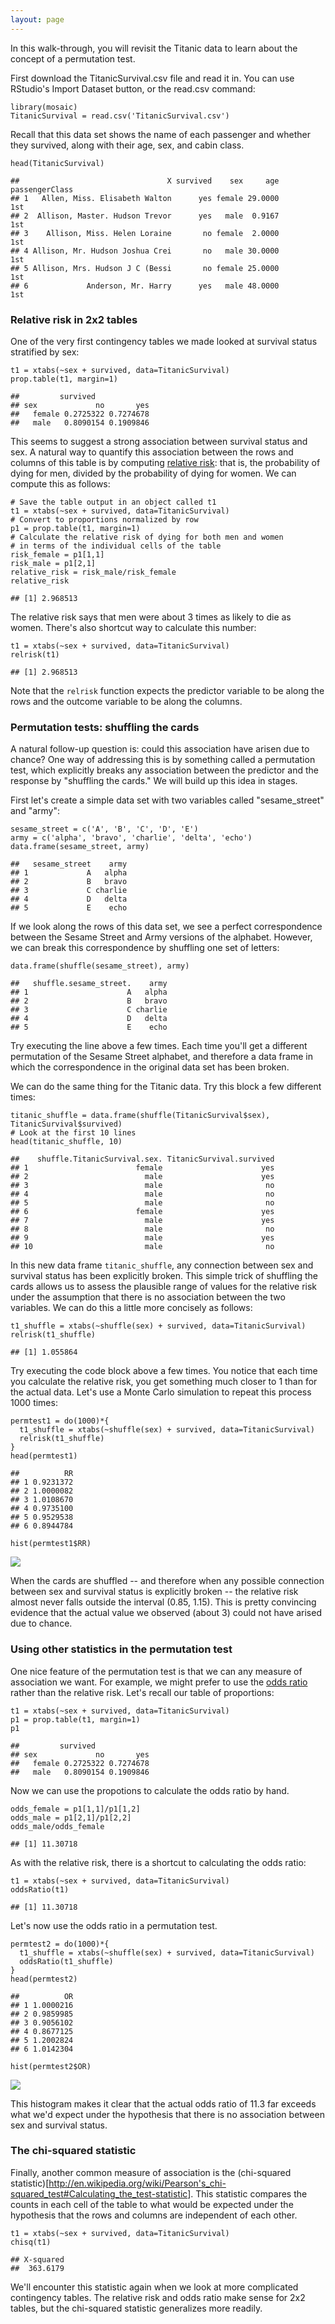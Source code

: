 ```yaml
---
layout: page
---
```


In this walk-through, you will revisit the Titanic data to learn about
the concept of a permutation test.

First download the TitanicSurvival.csv file and read it in. You can use
RStudio's Import Dataset button, or the read.csv command:

    library(mosaic)
    TitanicSurvival = read.csv('TitanicSurvival.csv')

Recall that this data set shows the name of each passenger and whether
they survived, along with their age, sex, and cabin class.

    head(TitanicSurvival)

    ##                                 X survived    sex     age passengerClass
    ## 1   Allen, Miss. Elisabeth Walton      yes female 29.0000            1st
    ## 2  Allison, Master. Hudson Trevor      yes   male  0.9167            1st
    ## 3    Allison, Miss. Helen Loraine       no female  2.0000            1st
    ## 4 Allison, Mr. Hudson Joshua Crei       no   male 30.0000            1st
    ## 5 Allison, Mrs. Hudson J C (Bessi       no female 25.0000            1st
    ## 6             Anderson, Mr. Harry      yes   male 48.0000            1st

### Relative risk in 2x2 tables

One of the very first contingency tables we made looked at survival
status stratified by sex:

    t1 = xtabs(~sex + survived, data=TitanicSurvival)
    prop.table(t1, margin=1)

    ##         survived
    ## sex             no       yes
    ##   female 0.2725322 0.7274678
    ##   male   0.8090154 0.1909846

This seems to suggest a strong association between survival status and
sex. A natural way to quantify this association between the rows and
columns of this table is by computing [relative
risk](http://en.wikipedia.org/wiki/Relative_risk): that is, the
probability of dying for men, divided by the probability of dying for
women. We can compute this as follows:

    # Save the table output in an object called t1
    t1 = xtabs(~sex + survived, data=TitanicSurvival)
    # Convert to proportions normalized by row
    p1 = prop.table(t1, margin=1)
    # Calculate the relative risk of dying for both men and women
    # in terms of the individual cells of the table
    risk_female = p1[1,1]
    risk_male = p1[2,1]
    relative_risk = risk_male/risk_female
    relative_risk

    ## [1] 2.968513

The relative risk says that men were about 3 times as likely to die as
women. There's also shortcut way to calculate this number:

    t1 = xtabs(~sex + survived, data=TitanicSurvival)
    relrisk(t1)

    ## [1] 2.968513

Note that the `relrisk` function expects the predictor variable to be
along the rows and the outcome variable to be along the columns.

### Permutation tests: shuffling the cards

A natural follow-up question is: could this association have arisen due
to chance? One way of addressing this is by something called a
permutation test, which explicitly breaks any association between the
predictor and the response by "shuffling the cards." We will build up
this idea in stages.

First let's create a simple data set with two variables called
"sesame\_street" and "army":

    sesame_street = c('A', 'B', 'C', 'D', 'E')
    army = c('alpha', 'bravo', 'charlie', 'delta', 'echo')
    data.frame(sesame_street, army)

    ##   sesame_street    army
    ## 1             A   alpha
    ## 2             B   bravo
    ## 3             C charlie
    ## 4             D   delta
    ## 5             E    echo

If we look along the rows of this data set, we see a perfect
correspondence between the Sesame Street and Army versions of the
alphabet. However, we can break this correspondence by shuffling one set
of letters:

    data.frame(shuffle(sesame_street), army)

    ##   shuffle.sesame_street.    army
    ## 1                      A   alpha
    ## 2                      B   bravo
    ## 3                      C charlie
    ## 4                      D   delta
    ## 5                      E    echo

Try executing the line above a few times. Each time you'll get a
different permutation of the Sesame Street alphabet, and therefore a
data frame in which the correspondence in the original data set has been
broken.

We can do the same thing for the Titanic data. Try this block a few
different times:

    titanic_shuffle = data.frame(shuffle(TitanicSurvival$sex), TitanicSurvival$survived)
    # Look at the first 10 lines
    head(titanic_shuffle, 10)

    ##    shuffle.TitanicSurvival.sex. TitanicSurvival.survived
    ## 1                        female                      yes
    ## 2                          male                      yes
    ## 3                          male                       no
    ## 4                          male                       no
    ## 5                          male                       no
    ## 6                        female                      yes
    ## 7                          male                      yes
    ## 8                          male                       no
    ## 9                          male                      yes
    ## 10                         male                       no

In this new data frame `titanic_shuffle`, any connection between sex and
survival status has been explicitly broken. This simple trick of
shuffling the cards allows us to assess the plausible range of values
for the relative risk under the assumption that there is no association
between the two variables. We can do this a little more concisely as
follows:

    t1_shuffle = xtabs(~shuffle(sex) + survived, data=TitanicSurvival)
    relrisk(t1_shuffle)

    ## [1] 1.055864

Try executing the code block above a few times. You notice that each
time you calculate the relative risk, you get something much closer to 1
than for the actual data. Let's use a Monte Carlo simulation to repeat
this process 1000 times:

    permtest1 = do(1000)*{
      t1_shuffle = xtabs(~shuffle(sex) + survived, data=TitanicSurvival)
      relrisk(t1_shuffle)
    }
    head(permtest1)

    ##          RR
    ## 1 0.9231372
    ## 2 1.0000082
    ## 3 1.0108670
    ## 4 0.9735100
    ## 5 0.9529538
    ## 6 0.8944784

    hist(permtest1$RR)

![](titanic_permtest_files/figure-markdown_strict/unnamed-chunk-10-1.png)

When the cards are shuffled -- and therefore when any possible
connection between sex and survival status is explicitly broken -- the
relative risk almost never falls outside the interval (0.85, 1.15). This
is pretty convincing evidence that the actual value we observed (about
3) could not have arised due to chance.

### Using other statistics in the permutation test

One nice feature of the permutation test is that we can any measure of
association we want. For example, we might prefer to use the [odds
ratio](http://en.wikipedia.org/wiki/Odds_ratio) rather than the relative
risk. Let's recall our table of proportions:

    t1 = xtabs(~sex + survived, data=TitanicSurvival)
    p1 = prop.table(t1, margin=1)
    p1

    ##         survived
    ## sex             no       yes
    ##   female 0.2725322 0.7274678
    ##   male   0.8090154 0.1909846

Now we can use the propotions to calculate the odds ratio by hand.

    odds_female = p1[1,1]/p1[1,2]
    odds_male = p1[2,1]/p1[2,2]
    odds_male/odds_female

    ## [1] 11.30718

As with the relative risk, there is a shortcut to calculating the odds
ratio:

    t1 = xtabs(~sex + survived, data=TitanicSurvival)
    oddsRatio(t1)

    ## [1] 11.30718

Let's now use the odds ratio in a permutation test.

    permtest2 = do(1000)*{
      t1_shuffle = xtabs(~shuffle(sex) + survived, data=TitanicSurvival)
      oddsRatio(t1_shuffle)
    }
    head(permtest2)

    ##          OR
    ## 1 1.0000216
    ## 2 0.9859985
    ## 3 0.9056102
    ## 4 0.8677125
    ## 5 1.2002824
    ## 6 1.0142304

    hist(permtest2$OR)

![](titanic_permtest_files/figure-markdown_strict/unnamed-chunk-14-1.png)

This histogram makes it clear that the actual odds ratio of 11.3 far
exceeds what we'd expect under the hypothesis that there is no
association between sex and survival status.

### The chi-squared statistic

Finally, another common measure of association is the (chi-squared
statistic)[<http://en.wikipedia.org/wiki/Pearson's_chi-squared_test#Calculating_the_test-statistic>].
This statistic compares the counts in each cell of the table to what
would be expected under the hypothesis that the rows and columns are
independent of each other.

    t1 = xtabs(~sex + survived, data=TitanicSurvival)
    chisq(t1)

    ## X-squared 
    ##  363.6179

We'll encounter this statistic again when we look at more complicated
contingency tables. The relative risk and odds ratio make sense for 2x2
tables, but the chi-squared statistic generalizes more readily.
